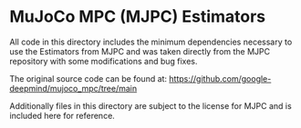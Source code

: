 # MuJoCo MPC (MJPC) Estimators

All code in this directory includes the minimum dependencies necessary to use the Estimators from MJPC and was taken directly from the MJPC repository with some modifications and bug fixes.

The original source code can be found at: <https://github.com/google-deepmind/mujoco_mpc/tree/main>

Additionally files in this directory are subject to the license for MJPC and is included here for reference.
